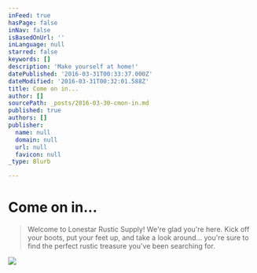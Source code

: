 ```yaml
---
inFeed: true
hasPage: false
inNav: false
isBasedOnUrl: ''
inLanguage: null
starred: false
keywords: []
description: 'Make yourself at home!'
datePublished: '2016-03-31T00:33:37.000Z'
dateModified: '2016-03-31T00:32:01.588Z'
title: Come on in...
author: []
sourcePath: _posts/2016-03-30-cmon-in.md
published: true
authors: []
publisher:
  name: null
  domain: null
  url: null
  favicon: null
_type: Blurb

---
```

# Come on in...

> Welcome to Lonestar Rustic Supply! We're glad you're here. Kick off your boots, put your feet up, and take a look around... you're sure to find the perfect rustic treasure you've been searching for. 

![](https://s3-us-west-2.amazonaws.com/the-grid-img/p/3f6c0c7b7be716f03b1a9a8d2e2a022a7ce47385.jpg)